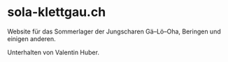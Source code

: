 # sola-klettgau.ch

Website für das Sommerlager der Jungscharen Gä–Lö–Oha, Beringen und einigen anderen.

Unterhalten von Valentin Huber.